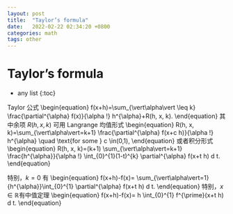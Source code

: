 ```yaml
---
layout: post
title:  "Taylor’s formula"
date:   2022-02-22 02:34:20 +0800
categories: math
tags: other
---
```


# Taylor’s formula

* any list
{:toc}

Taylor 公式
\begin{equation}
f(x+h)=\sum_{\vert\alpha\vert \leq k} \frac{\partial^{\alpha} f(x)}{\alpha !} h^{\alpha}+R(h, x, k).
\end{equation}
其中余项 $R(h, x, k)$ 可用 Langrange 均值形式
\begin{equation}
R(h, x, k)=\sum_{\vert\alpha\vert=k+1} \frac{\partial^{\alpha} f(x+c h)}{\alpha !} h^{\alpha} \quad \text{for some } c \in(0,1),
\end{equation}
或者积分形式
\begin{equation}
R(h, x, k)=(k+1) \sum_{\vert\alpha\vert=k+1} \frac{h^{\alpha}}{\alpha !} \int_{0}^{1}(1-t)^{k} \partial^{\alpha} f(x+t h) d t.
\end{equation}

特别，$k=0$ 有
\begin{equation}
f(x+h)-f(x)= \sum_{\vert\alpha\vert=1} {h^{\alpha}}\int_{0}^{1} \partial^{\alpha} f(x+t h) d t.
\end{equation}
特别，$x\in\mathbb{R}$有中值定理
\begin{equation}
f(x+h)-f(x)= h \int_{0}^{1} f^{\prime}(x+t h) d t.
\end{equation}